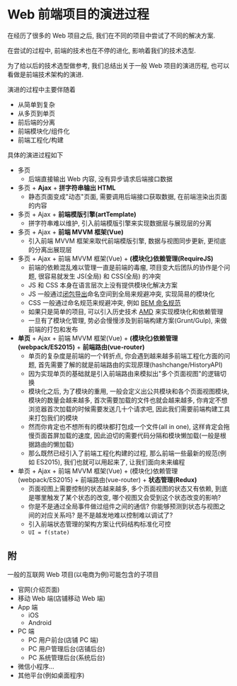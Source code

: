 # Web 前端项目的演进过程

在经历了很多的 Web 项目之后, 我们在不同的项目中尝试了不同的解决方案.

在尝试的过程中, 前端的技术也在不停的进化, 影响着我们的技术选型.

为了给以后的技术选型做参考, 我们总结出关于一般 Web 项目的演进历程, 也可以看做是前端技术架构的演进.

演进的过程中主要伴随着

- 从简单到复杂
- 从多页到单页
- 前后端的分离
- 前端模块化/组件化
- 前端工程化/构建

具体的演进过程如下

- 多页
  - 后端直接输出 Web 内容, 没有异步请求后端接口数据
- 多页 + **Ajax** + **拼字符串输出 HTML**
  - 静态页面变成"动态"页面, 需要调用后端接口获取数据, 在前端渲染出页面的内容
- 多页 + Ajax + **前端模版引擎(artTemplate)**
  - 拼字符串难以维护, 引入前端模版引擎来实现数据层与展现层的分离
- 多页 + Ajax + **前端 MVVM 框架(Vue)**
  - 引入前端 MVVM 框架来取代前端模版引擎, 数据与视图同步更新, 更彻底的分离出展现层
- 多页 + Ajax + 前端 MVVM 框架(Vue) + **(模块化)依赖管理(RequireJS)**
  - 前端的依赖混乱难以管理一直是前端的毒瘤, 项目变大后团队的协作是个问题, 很容易就发生 JS(全局) 和 CSS(全局) 的冲突
  - JS 和 CSS 本身在语言层次上没有提供模块化解决方案
  - JS 一般通过[闭包导出](http://www.ruanyifeng.com/blog/2012/10/javascript_module.html)命名空间到全局来规避冲突, 实现简易的模块化
  - CSS 一般通过命名规范来规避冲突, 例如 [BEM 命名规范](https://en.bem.info/methodology/naming-convention/)
  - 如果只是简单的项目, 可以引入历史技术 [AMD](https://github.com/amdjs/amdjs-api/blob/master/AMD.md) 来实现模块化和依赖管理
  - 一旦有了模块化管理, 势必会慢慢涉及到前端构建方案(Grunt/Gulp), 来做前端的打包和发布
- **单页** + Ajax + 前端 MVVM 框架(Vue) + **(模块化)依赖管理(webpack/ES2015)** + **前端路由(vue-router)**
  - 单页的复杂度是前端的一个转折点, 你会遇到越来越多前端工程化方面的问题, 首先需要了解的就是前端路由的实现原理(hashchange/HistoryAPI)
  - 因为实现单页的基础就是引入前端路由来模拟出"多个页面视图"的逻辑切换
  - 模块化之后, 为了模块的重用, 一般会定义出公共模块和各个页面视图模块, 模块的数量会越来越多, 首次需要加载的文件也就会越来越多, 你肯定不想浏览器首次加载的时候需要发送几十个请求吧, 因此我们需要前端构建工具来打包我们的模块
  - 然而你肯定也不想所有的模块都打包成一个文件(all in one), 这样肯定会拖慢页面首屏加载的速度, 因此迫切的需要代码分隔和模块懒加载(一般是根据路由的懒加载)
  - 那么既然已经引入了前端工程化构建的过程, 那么前端一些最新的规范(例如 ES2015), 我们也就可以用起来了, 让我们面向未来编程
- 单页 + Ajax + 前端 MVVM 框架(Vue) + (模块化)依赖管理(webpack/ES2015) + 前端路由(vue-router) + **状态管理(Redux)**
  - 页面视图上需要控制的状态越来越多, 多个页面视图的状态又有依赖, 到底是哪里触发了某个状态的改变, 哪个视图又会受到这个状态改变的影响?
  - 你是不是通过全局事件做过组件之间的通信? 你能够预测到状态与视图之间的对应关系吗? 是不是越发地难以控制难以调试了?
  - 引入前端状态管理的架构方案让代码结构标准化可控
  - `UI = f(state)`

## 附

一般的互联网 Web 项目(以电商为例)可能包含的子项目

* 官网(介绍页面)
* 移动 Web 端(店铺移动 Web 端)
* App 端
  - iOS
  - Android
* PC 端
  - PC 用户前台(店铺 PC 端)
  - PC 用户管理后台(店铺后台)
  - PC 系统管理后台(系统后台)
* 微信小程序...
* 其他平台(例如桌面程序)
